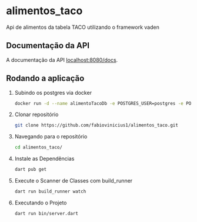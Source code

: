 # alimentos_taco
Api de alimentos da tabela TACO utilizando o framework vaden
## Documentação da API
A documentação da API [localhost:8080/docs](http://localhost:8080/docs/).
## Rodando a aplicação  
1. Subindo os postgres via docker
   ```bash
   docker run -d --name alimentoTacoDb -e POSTGRES_USER=postgres -e POSTGRES_PASSWORD=senha123 -e POSTGRES_DB=alimento_taco -v postgres_data:/var/lib/postgresql/data -p 5432:5432 postgres:latest
   ```
2. Clonar repositório
   ```bash
   git clone https://github.com/fabiovinicius1/alimentos_taco.git
   ```
3. Navegando para o repositório
   ```bash
   cd alimentos_taco/
   ```
4. Instale as Dependências
   ```bash
   dart pub get
   ```
5. Execute o Scanner de Classes com build_runner
   ```bash
   dart run build_runner watch
   ```
6. Executando o Projeto
   ```bash
   dart run bin/server.dart
   ```


